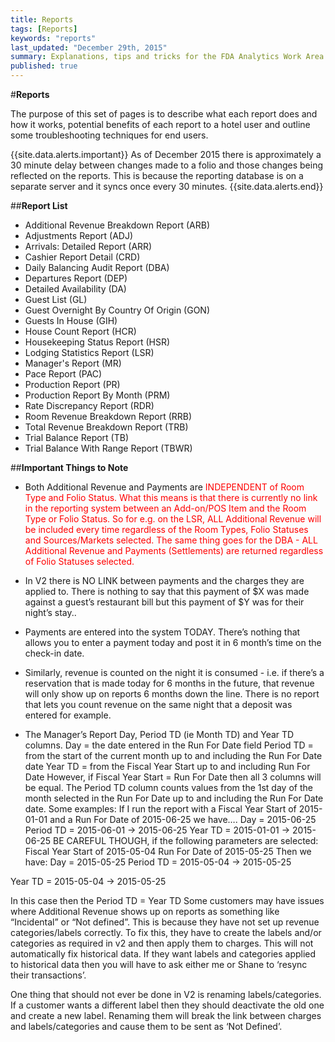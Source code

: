 ```yaml
---
title: Reports
tags: [Reports]
keywords: "reports"
last_updated: "December 29th, 2015"
summary: Explanations, tips and tricks for the FDA Analytics Work Area.
published: true
---
```



#**Reports** 

The purpose of this set of pages is to describe what each report does and how it works, potential benefits of each report to a hotel user and outline some troubleshooting techniques for end users.

{{site.data.alerts.important}} As of December 2015 there is approximately a 30 minute delay between changes made to a folio and those changes being reflected on the reports. This is because the reporting database is on a separate server and it syncs once every 30 minutes. {{site.data.alerts.end}}

##**Report List**
- Additional Revenue Breakdown Report (ARB)
- Adjustments Report (ADJ)
- Arrivals: Detailed Report (ARR)
- Cashier Report Detail (CRD)
- Daily Balancing Audit Report (DBA)
- Departures Report (DEP)
- Detailed Availability (DA)
- Guest List (GL)
- Guest Overnight By Country Of Origin (GON)
- Guests In House (GIH)
- House Count Report (HCR)
- Housekeeping Status Report (HSR)
- Lodging Statistics Report (LSR)
- Manager's Report (MR)
- Pace Report (PAC)
- Production Report (PR)
- Production Report By Month (PRM)
- Rate Discrepancy Report (RDR)
- Room Revenue Breakdown Report (RRB)
- Total Revenue Breakdown Report (TRB)
- Trial Balance Report (TB)
- Trial Balance With Range Report (TBWR)

##**Important Things to Note**

- Both Additional Revenue and Payments are <span style="color:red;">INDEPENDENT</style> of Room Type and Folio Status. What this means is that there is currently no link in the reporting system between an Add-on/POS Item and the Room Type or Folio Status. So for e.g. on the LSR, ALL Additional Revenue will be included every time regardless of the Room Types, Folio Statuses and Sources/Markets selected. The same thing goes for the DBA - ALL Additional Revenue and Payments (Settlements) are returned regardless of Folio Statuses selected.

- In V2 there is NO LINK between payments and the charges they are applied to. There is nothing to say that this payment of $X was made against a guest’s restaurant bill but this payment of $Y was for their night’s stay..

- Payments are entered into the system TODAY. There’s nothing that allows you to enter a payment today and post it in 6 month’s time on the check-in date.

- Similarly, revenue is counted on the night it is consumed - i.e. if there’s a reservation that is made today for 6 months in the future, that revenue will only show up on reports 6 months down the line. There is no report that lets you count revenue on the same night that a deposit was entered for example.

- The Manager’s Report Day, Period TD (ie Month TD) and Year TD columns.
Day = the date entered in the Run For Date field
Period TD = from the start of the current month up to and including the Run For Date date
Year TD = from the Fiscal Year Start up to and including Run For Date
However, if Fiscal Year Start = Run For Date then all 3 columns will be equal.
The Period TD column counts values from the 1st day of the month selected in the Run For Date up to and including the Run For Date date.
Some examples:
If I run the report with a Fiscal Year Start of 2015-01-01 and a Run For Date of 2015-06-25 we have….
Day = 2015-06-25
Period TD = 2015-06-01 -> 2015-06-25
Year TD = 2015-01-01 -> 2015-06-25
BE CAREFUL THOUGH, if the following parameters are selected:
Fiscal Year Start of 2015-05-04
Run For Date of 2015-05-25 
Then we have:
Day = 2015-05-25
Period TD = 2015-05-04 -> 2015-05-25

Year TD = 2015-05-04 -> 2015-05-25

In this case then the Period TD = Year TD
Some customers may have issues where Additional Revenue shows up on reports as something like “Incidental” or “Not defined”. This is because they have not set up revenue categories/labels correctly. To fix this, they have to create the labels and/or categories as required in v2 and then apply them to charges. This will not automatically fix historical data. If they want labels and categories applied to historical data then you will have to ask either me or Shane to ‘resync their transactions’.

One thing that should not ever be done in V2 is renaming labels/categories. If a customer wants a different label then they should deactivate the old one and create a new label. Renaming them will break the link between charges and labels/categories and cause them to be sent as ‘Not Defined’.
